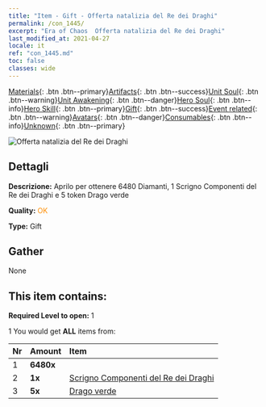 ```yaml
---
title: "Item - Gift - Offerta natalizia del Re dei Draghi"
permalink: /con_1445/
excerpt: "Era of Chaos  Offerta natalizia del Re dei Draghi"
last_modified_at: 2021-04-27
locale: it
ref: "con_1445.md"
toc: false
classes: wide
---
```

 [Materials](/ItemsIT/){: .btn .btn--primary}[Artifacts](/ItemsIT/Artifacts/){: .btn .btn--success}[Unit Soul](/ItemsIT/UnitSoul/){: .btn .btn--warning}[Unit Awakening](/ItemsIT/UnitAwakening/){: .btn .btn--danger}[Hero Soul](/ItemsIT/HeroSoul/){: .btn .btn--info}[Hero Skill](/ItemsIT/HeroSkill/){: .btn .btn--primary}[Gift](/ItemsIT/Gift/){: .btn .btn--success}[Event related](/ItemsIT/Events/){: .btn .btn--warning}[Avatars](/ItemsIT/Avatars/){: .btn .btn--danger}[Consumables](/ItemsIT/Consumables/){: .btn .btn--info}[Unknown](/ItemsIT/Unknown/){: .btn .btn--primary}

 ![Offerta natalizia del Re dei Draghi](/images/t/i_907059.png)

## Dettagli
 **Descrizione:** Aprilo per ottenere 6480 Diamanti, 1 Scrigno Componenti del Re dei Draghi e 5 token Drago verde

 **Quality:** <span style="color: #FF8C00">OK</span>

 **Type:** Gift

## Gather

  None

## This item contains:

 **Required Level to open:** 1

 1 You would get **ALL** items  from:

  | Nr | Amount |     Item    |
  |:---|:-------|:------------|
  | 1 |  **6480x** | <i class="fas fa-gem"/> |  | 
  | 2 |  **1x** | [Scrigno Componenti del Re dei Draghi](/ItemsIT/con_1348/) |  | 
  | 3 |  **5x** | [Drago verde](/ItemsIT/unt_205/) |  | 
